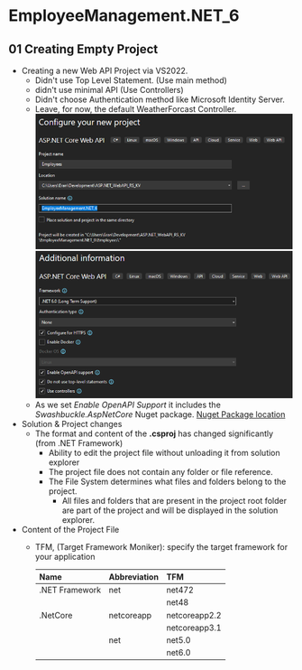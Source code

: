 # EmployeeManagement.NET_6

## 01 Creating Empty Project

- Creating a new Web API Project via VS2022.
	- Didn't use Top Level Statement. (Use main method)
	- didn't use minimal API (Use Controllers)
	- Didn't choose Authentication method like Microsoft Identity Server.
	- Leave, for now, the default WeatherForcast Controller.
	  ![Configure WebAPI](./tutorial_images/CreateWebAPI1.png)
	  ![More Info WebAPI](./tutorial_images/CreateWebAPI2.png)
	- As we set *Enable OpenAPI Support* it includes the *Swashbuckle.AspNetCore* Nuget package. [Nuget Package location](https://stackoverflow.com/questions/40902578/wheres-the-nuget-package-location-in-asp-net-core)
- Solution & Project changes
	- The format and content of the **.csproj** has changed significantly (from .NET Framework) 
		- Ability to edit the project file without unloading it from solution explorer
		- The project file does not contain any folder or file reference.
		- The File System determines what files and folders belong to the project.
			- All files and folders that are present in the project root folder are part of the project and will be displayed in the solution explorer.
- Content of the Project File
	- TFM, (Target Framework Moniker): specify the target framework for your application
	
		| Name         | Abbreviation | TFM  |
		|--------------|--------------|------| 
		|.NET Framework|net           |net472|
		|              |              |net48 |
		|.NetCore      |netcoreapp    |netcoreapp2.2|
		|              |              |netcoreapp3.1|
		|              |net           |net5.0|
		|              |              |net6.0|
